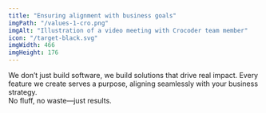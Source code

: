 ```yaml
---
title: "Ensuring alignment with business goals"
imgPath: "/values-1-cro.png"
imgAlt: "Illustration of a video meeting with Crocoder team member"
icon: "/target-black.svg"
imgWidth: 466
imgHeight: 176
---
```


We don’t just build software, we build solutions that drive real impact. Every feature we create serves a purpose, aligning seamlessly with your business strategy.  
No fluff, no waste—just results.
